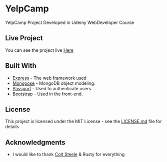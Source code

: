 # YelpCamp

YelpCamp Project Developed in Udemy WebDeveloper Course

## Live Project

You can see the project live [Here](https://young-plains-68596.herokuapp.com/)

## Built With

* [Express](http://expressjs.com/) - The web framework used
* [Mongoose](https://mongoosejs.com/) - MongoDB object modeling.
* [Passport](http://www.passportjs.org/) - Used to authenticate users.
* [Bootstrap](https://getbootstrap.com/) - Used in the front-end.

## License

This project is licensed under the MIT License - see the [LICENSE.md](LICENSE.md) file for details

## Acknowledgments

* I would like to thank [Colt Steele](https://github.com/Colt) & Rusty for everything